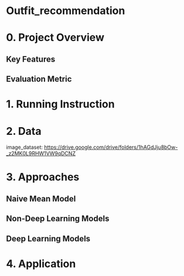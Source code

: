 # Outfit_recommendation

# 0. Project Overview
## Key Features
## Evaluation Metric
# 1. Running Instruction
# 2. Data
image_dataset: https://drive.google.com/drive/folders/1hAGdJju8bOw-_z2MK0L9RHW1VW9qDCNZ
# 3. Approaches
## Naive Mean Model
## Non-Deep Learning Models
## Deep Learning Models
# 4. Application
